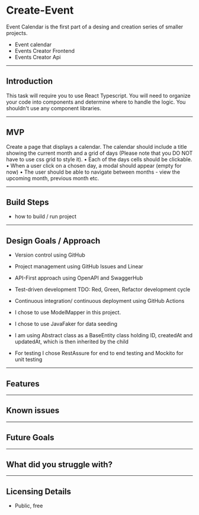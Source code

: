 # Create-Event

Event Calendar is the first part of a desing and creation series of smaller projects.

- Event calendar
- Events Creator Frontend
- Events Creator Api

---

## Introduction

This task will require you to use React Typescript. You will need to organize your code into components and determine where to handle the logic. You shouldn't use any component libraries.

---

## MVP

Create a page that displays a calendar. The calendar should include a title showing the current month and a grid of days (Please note that you DO NOT have to use css grid to style it).
• Each of the days cells should be clickable.
• When a user click on a chosen day, a modal should appear (empty for now)
• The user should be able to navigate between months - view the upcoming month, previous month etc.

---

## Build Steps

- how to build / run project

---

## Design Goals / Approach

- Version control using GitHub
- Project management using GitHub Issues and Linear
- API-First approach using OpenAPI and SwaggerHub
- Test-driven development TDO: Red, Green, Refactor development cycle
- Continuous integration/ continuous deployment using GitHub Actions

- I chose to use ModelMapper in this project.
- I chose to use JavaFaker for data seeding
- I am using Abstract class as a BaseEntity class holding ID, createdAt and updatedAt, which is then inherited by the child
- For testing I chose RestAssure for end to end testing and Mockito for unit testing

---

## Features

---

## Known issues

---

## Future Goals

---

## What did you struggle with?

---

## Licensing Details

- Public, free
